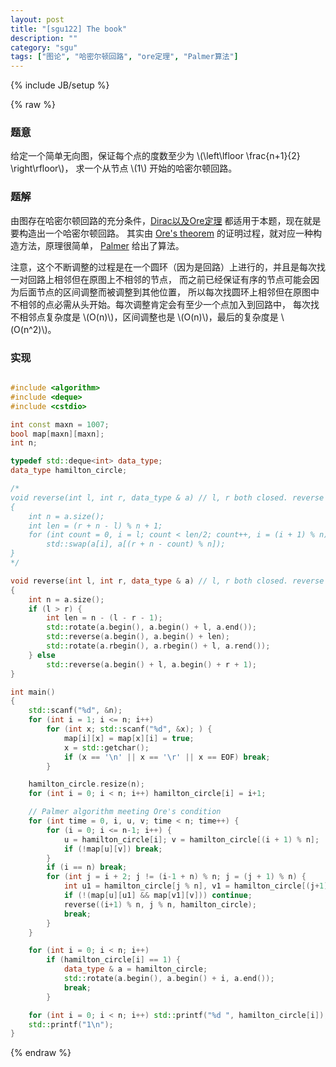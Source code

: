 ```yaml
---
layout: post
title: "[sgu122] The book"
description: ""
category: "sgu"
tags: ["图论", "哈密尔顿回路", "ore定理", "Palmer算法"]
---
```

{% include JB/setup %}

{% raw %}

### 题意

给定一个简单无向图，保证每个点的度数至少为 \\(\left\lfloor \frac{n+1}{2} \right\rfloor\\)，
求一个从节点 \\(1\\) 开始的哈密尔顿回路。

### 题解

由图存在哈密尔顿回路的充分条件，[Dirac以及Ore定理][1] 都适用于本题，现在就是要构造出一个哈密尔顿回路。
其实由 [Ore's theorem][2] 的证明过程，就对应一种构造方法，原理很简单，
[Palmer][3] 给出了算法。

注意，这个不断调整的过程是在一个圆环（因为是回路）上进行的，并且是每次找一对回路上相邻但在原图上不相邻的节点，
而之前已经保证有序的节点可能会因为后面节点的区间调整而被调整到其他位置，
所以每次找圆环上相邻但在原图中不相邻的点必需从头开始。每次调整肯定会有至少一个点加入到回路中，
每次找不相邻点复杂度是 \\(O(n)\\)，区间调整也是 \\(O(n)\\)，最后的复杂度是 \\(O(n^2)\\)。

### 实现
```cpp

#include <algorithm>
#include <deque>
#include <cstdio>

int const maxn = 1007;
bool map[maxn][maxn];
int n;

typedef std::deque<int> data_type;
data_type hamilton_circle;

/*
void reverse(int l, int r, data_type & a) // l, r both closed. reverse in a circle.
{
	int n = a.size();
	int len = (r + n - l) % n + 1;
	for (int count = 0, i = l; count < len/2; count++, i = (i + 1) % n)
		std::swap(a[i], a[(r + n - count) % n]);
}
*/

void reverse(int l, int r, data_type & a) // l, r both closed. reverse in a circle.
{
	int n = a.size();
	if (l > r) {
		int len = n - (l - r - 1);
		std::rotate(a.begin(), a.begin() + l, a.end());
		std::reverse(a.begin(), a.begin() + len);
		std::rotate(a.rbegin(), a.rbegin() + l, a.rend());
	} else
		std::reverse(a.begin() + l, a.begin() + r + 1);
}

int main()
{
	std::scanf("%d", &n);
	for (int i = 1; i <= n; i++)
		for (int x; std::scanf("%d", &x); ) {
			map[i][x] = map[x][i] = true;
			x = std::getchar();
			if (x == '\n' || x == '\r' || x == EOF) break;
		}

	hamilton_circle.resize(n);
	for (int i = 0; i < n; i++) hamilton_circle[i] = i+1;

	// Palmer algorithm meeting Ore's condition
	for (int time = 0, i, u, v; time < n; time++) {
		for (i = 0; i <= n-1; i++) {
			u = hamilton_circle[i]; v = hamilton_circle[(i + 1) % n];
			if (!map[u][v]) break;
		}
		if (i == n) break;
		for (int j = i + 2; j != (i-1 + n) % n; j = (j + 1) % n) {
			int u1 = hamilton_circle[j % n], v1 = hamilton_circle[(j+1) % n];
			if (!(map[u][u1] && map[v1][v])) continue;
			reverse((i+1) % n, j % n, hamilton_circle);
			break;
		}
	}

	for (int i = 0; i < n; i++)
		if (hamilton_circle[i] == 1) {
			data_type & a = hamilton_circle;
			std::rotate(a.begin(), a.begin() + i, a.end());
			break;
		}

	for (int i = 0; i < n; i++) std::printf("%d ", hamilton_circle[i]);
	std::printf("1\n");
}

```

[1]: https://en.wikipedia.org/wiki/Hamiltonian_path#Bondy.E2.80.93Chv.C3.A1tal_theorem
[2]: https://en.wikipedia.org/wiki/Ore%27s_theorem
[3]: https://en.wikipedia.org/wiki/Ore%27s_theorem#Algorithm

{% endraw %}


